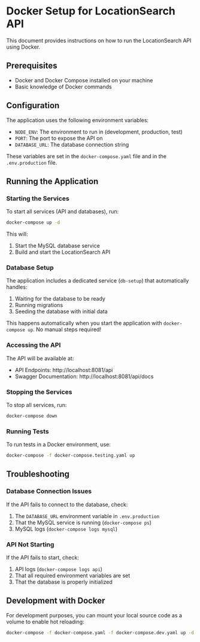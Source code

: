 # Docker Setup for LocationSearch API

This document provides instructions on how to run the LocationSearch API using Docker.

## Prerequisites

- Docker and Docker Compose installed on your machine
- Basic knowledge of Docker commands

## Configuration

The application uses the following environment variables:

- `NODE_ENV`: The environment to run in (development, production, test)
- `PORT`: The port to expose the API on
- `DATABASE_URL`: The database connection string

These variables are set in the `docker-compose.yaml` file and in the `.env.production` file.

## Running the Application

### Starting the Services

To start all services (API and databases), run:

```bash
docker-compose up -d
```

This will:

1. Start the MySQL database service
2. Build and start the LocationSearch API

### Database Setup

The application includes a dedicated service (`db-setup`) that automatically handles:

1. Waiting for the database to be ready
2. Running migrations
3. Seeding the database with initial data

This happens automatically when you start the application with `docker-compose up`. No manual steps required!

### Accessing the API

The API will be available at:

- API Endpoints: http://localhost:8081/api
- Swagger Documentation: http://localhost:8081/api/docs

### Stopping the Services

To stop all services, run:

```bash
docker-compose down
```

### Running Tests

To run tests in a Docker environment, use:

```bash
docker-compose -f docker-compose.testing.yaml up
```

## Troubleshooting

### Database Connection Issues

If the API fails to connect to the database, check:

1. The `DATABASE_URL` environment variable in `.env.production`
2. That the MySQL service is running (`docker-compose ps`)
3. MySQL logs (`docker-compose logs mysql`)

### API Not Starting

If the API fails to start, check:

1. API logs (`docker-compose logs api`)
2. That all required environment variables are set
3. That the database is properly initialized

## Development with Docker

For development purposes, you can mount your local source code as a volume to enable hot reloading:

```bash
docker-compose -f docker-compose.yaml -f docker-compose.dev.yaml up -d
```
